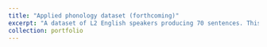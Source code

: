 ```yaml
---
title: "Applied phonology dataset (forthcoming)"
excerpt: "A dataset of L2 English speakers producing 70 sentences. This project was created in the context of the seminar 'Applied Phonology: Evaluating Voice Assistants' by Akhilesh Kakolu Ramarao M.A. and Erdin Mujezinović M.A. at HHU University Düsseldorf - 2025 (OSF link)"
collection: portfolio
---
```

